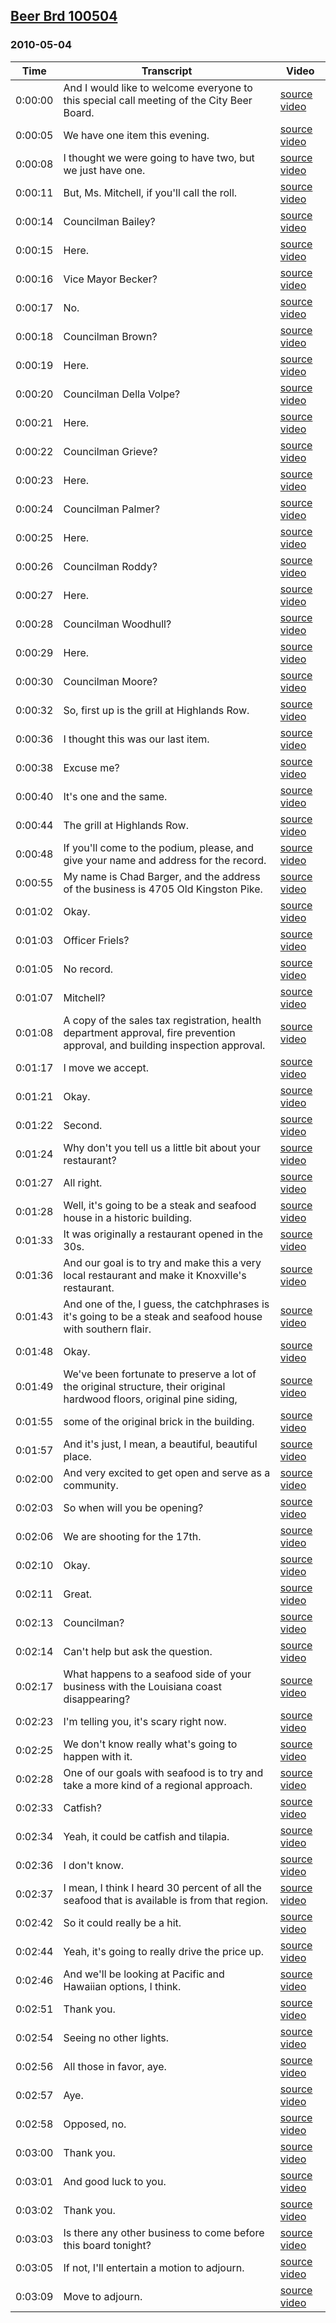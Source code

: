 ## [Beer Brd 100504](https://archive.org/details/beerbrd100504)
### 2010-05-04
| Time| Transcript| Video|
|---------|-------------------------------------------------------------------------------------------------------------------------------|---------------------------------------------------------------------|
| 0:00:00| And I would like to welcome everyone to this special call meeting of the City Beer Board.| [source video](https://archive.org/details/beerbrd100504?start=0)|
| 0:00:05| We have one item this evening.| [source video](https://archive.org/details/beerbrd100504?start=5)|
| 0:00:08| I thought we were going to have two, but we just have one.| [source video](https://archive.org/details/beerbrd100504?start=8)|
| 0:00:11| But, Ms. Mitchell, if you'll call the roll.| [source video](https://archive.org/details/beerbrd100504?start=11)|
| 0:00:14| Councilman Bailey?| [source video](https://archive.org/details/beerbrd100504?start=14)|
| 0:00:15| Here.| [source video](https://archive.org/details/beerbrd100504?start=15)|
| 0:00:16| Vice Mayor Becker?| [source video](https://archive.org/details/beerbrd100504?start=16)|
| 0:00:17| No.| [source video](https://archive.org/details/beerbrd100504?start=17)|
| 0:00:18| Councilman Brown?| [source video](https://archive.org/details/beerbrd100504?start=18)|
| 0:00:19| Here.| [source video](https://archive.org/details/beerbrd100504?start=19)|
| 0:00:20| Councilman Della Volpe?| [source video](https://archive.org/details/beerbrd100504?start=20)|
| 0:00:21| Here.| [source video](https://archive.org/details/beerbrd100504?start=21)|
| 0:00:22| Councilman Grieve?| [source video](https://archive.org/details/beerbrd100504?start=22)|
| 0:00:23| Here.| [source video](https://archive.org/details/beerbrd100504?start=23)|
| 0:00:24| Councilman Palmer?| [source video](https://archive.org/details/beerbrd100504?start=24)|
| 0:00:25| Here.| [source video](https://archive.org/details/beerbrd100504?start=25)|
| 0:00:26| Councilman Roddy?| [source video](https://archive.org/details/beerbrd100504?start=26)|
| 0:00:27| Here.| [source video](https://archive.org/details/beerbrd100504?start=27)|
| 0:00:28| Councilman Woodhull?| [source video](https://archive.org/details/beerbrd100504?start=28)|
| 0:00:29| Here.| [source video](https://archive.org/details/beerbrd100504?start=29)|
| 0:00:30| Councilman Moore?| [source video](https://archive.org/details/beerbrd100504?start=30)|
| 0:00:32| So, first up is the grill at Highlands Row.| [source video](https://archive.org/details/beerbrd100504?start=32)|
| 0:00:36| I thought this was our last item.| [source video](https://archive.org/details/beerbrd100504?start=36)|
| 0:00:38| Excuse me?| [source video](https://archive.org/details/beerbrd100504?start=38)|
| 0:00:40| It's one and the same.| [source video](https://archive.org/details/beerbrd100504?start=40)|
| 0:00:44| The grill at Highlands Row.| [source video](https://archive.org/details/beerbrd100504?start=44)|
| 0:00:48| If you'll come to the podium, please, and give your name and address for the record.| [source video](https://archive.org/details/beerbrd100504?start=48)|
| 0:00:55| My name is Chad Barger, and the address of the business is 4705 Old Kingston Pike.| [source video](https://archive.org/details/beerbrd100504?start=55)|
| 0:01:02| Okay.| [source video](https://archive.org/details/beerbrd100504?start=62)|
| 0:01:03| Officer Friels?| [source video](https://archive.org/details/beerbrd100504?start=63)|
| 0:01:05| No record.| [source video](https://archive.org/details/beerbrd100504?start=65)|
| 0:01:07| Mitchell?| [source video](https://archive.org/details/beerbrd100504?start=67)|
| 0:01:08| A copy of the sales tax registration, health department approval, fire prevention approval, and building inspection approval.| [source video](https://archive.org/details/beerbrd100504?start=68)|
| 0:01:17| I move we accept.| [source video](https://archive.org/details/beerbrd100504?start=77)|
| 0:01:21| Okay.| [source video](https://archive.org/details/beerbrd100504?start=81)|
| 0:01:22| Second.| [source video](https://archive.org/details/beerbrd100504?start=82)|
| 0:01:24| Why don't you tell us a little bit about your restaurant?| [source video](https://archive.org/details/beerbrd100504?start=84)|
| 0:01:27| All right.| [source video](https://archive.org/details/beerbrd100504?start=87)|
| 0:01:28| Well, it's going to be a steak and seafood house in a historic building.| [source video](https://archive.org/details/beerbrd100504?start=88)|
| 0:01:33| It was originally a restaurant opened in the 30s.| [source video](https://archive.org/details/beerbrd100504?start=93)|
| 0:01:36| And our goal is to try and make this a very local restaurant and make it Knoxville's restaurant.| [source video](https://archive.org/details/beerbrd100504?start=96)|
| 0:01:43| And one of the, I guess, the catchphrases is it's going to be a steak and seafood house with southern flair.| [source video](https://archive.org/details/beerbrd100504?start=103)|
| 0:01:48| Okay.| [source video](https://archive.org/details/beerbrd100504?start=108)|
| 0:01:49| We've been fortunate to preserve a lot of the original structure, their original hardwood floors, original pine siding,| [source video](https://archive.org/details/beerbrd100504?start=109)|
| 0:01:55| some of the original brick in the building.| [source video](https://archive.org/details/beerbrd100504?start=115)|
| 0:01:57| And it's just, I mean, a beautiful, beautiful place.| [source video](https://archive.org/details/beerbrd100504?start=117)|
| 0:02:00| And very excited to get open and serve as a community.| [source video](https://archive.org/details/beerbrd100504?start=120)|
| 0:02:03| So when will you be opening?| [source video](https://archive.org/details/beerbrd100504?start=123)|
| 0:02:06| We are shooting for the 17th.| [source video](https://archive.org/details/beerbrd100504?start=126)|
| 0:02:10| Okay.| [source video](https://archive.org/details/beerbrd100504?start=130)|
| 0:02:11| Great.| [source video](https://archive.org/details/beerbrd100504?start=131)|
| 0:02:13| Councilman?| [source video](https://archive.org/details/beerbrd100504?start=133)|
| 0:02:14| Can't help but ask the question.| [source video](https://archive.org/details/beerbrd100504?start=134)|
| 0:02:17| What happens to a seafood side of your business with the Louisiana coast disappearing?| [source video](https://archive.org/details/beerbrd100504?start=137)|
| 0:02:23| I'm telling you, it's scary right now.| [source video](https://archive.org/details/beerbrd100504?start=143)|
| 0:02:25| We don't know really what's going to happen with it.| [source video](https://archive.org/details/beerbrd100504?start=145)|
| 0:02:28| One of our goals with seafood is to try and take a more kind of a regional approach.| [source video](https://archive.org/details/beerbrd100504?start=148)|
| 0:02:33| Catfish?| [source video](https://archive.org/details/beerbrd100504?start=153)|
| 0:02:34| Yeah, it could be catfish and tilapia.| [source video](https://archive.org/details/beerbrd100504?start=154)|
| 0:02:36| I don't know.| [source video](https://archive.org/details/beerbrd100504?start=156)|
| 0:02:37| I mean, I think I heard 30 percent of all the seafood that is available is from that region.| [source video](https://archive.org/details/beerbrd100504?start=157)|
| 0:02:42| So it could really be a hit.| [source video](https://archive.org/details/beerbrd100504?start=162)|
| 0:02:44| Yeah, it's going to really drive the price up.| [source video](https://archive.org/details/beerbrd100504?start=164)|
| 0:02:46| And we'll be looking at Pacific and Hawaiian options, I think.| [source video](https://archive.org/details/beerbrd100504?start=166)|
| 0:02:51| Thank you.| [source video](https://archive.org/details/beerbrd100504?start=171)|
| 0:02:54| Seeing no other lights.| [source video](https://archive.org/details/beerbrd100504?start=174)|
| 0:02:56| All those in favor, aye.| [source video](https://archive.org/details/beerbrd100504?start=176)|
| 0:02:57| Aye.| [source video](https://archive.org/details/beerbrd100504?start=177)|
| 0:02:58| Opposed, no.| [source video](https://archive.org/details/beerbrd100504?start=178)|
| 0:03:00| Thank you.| [source video](https://archive.org/details/beerbrd100504?start=180)|
| 0:03:01| And good luck to you.| [source video](https://archive.org/details/beerbrd100504?start=181)|
| 0:03:02| Thank you.| [source video](https://archive.org/details/beerbrd100504?start=182)|
| 0:03:03| Is there any other business to come before this board tonight?| [source video](https://archive.org/details/beerbrd100504?start=183)|
| 0:03:05| If not, I'll entertain a motion to adjourn.| [source video](https://archive.org/details/beerbrd100504?start=185)|
| 0:03:09| Move to adjourn.| [source video](https://archive.org/details/beerbrd100504?start=189)|
